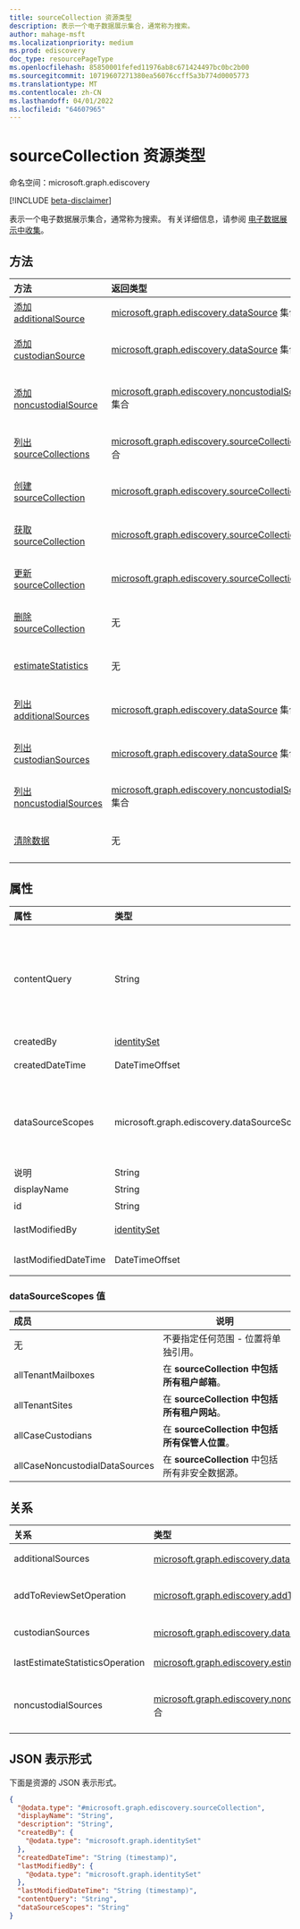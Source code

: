 ```yaml
---
title: sourceCollection 资源类型
description: 表示一个电子数据展示集合，通常称为搜索。
author: mahage-msft
ms.localizationpriority: medium
ms.prod: ediscovery
doc_type: resourcePageType
ms.openlocfilehash: 85850001fefed11976ab8c671424497bc0bc2b00
ms.sourcegitcommit: 10719607271380ea56076ccff5a3b774d0005773
ms.translationtype: MT
ms.contentlocale: zh-CN
ms.lasthandoff: 04/01/2022
ms.locfileid: "64607965"
---
```

# <a name="sourcecollection-resource-type"></a>sourceCollection 资源类型

命名空间：microsoft.graph.ediscovery

[!INCLUDE [beta-disclaimer](../../includes/beta-disclaimer.md)]

表示一个电子数据展示集合，通常称为搜索。 有关详细信息，请参阅 [电子数据展示中收集](/microsoft-365/compliance/collecting-data-for-ediscovery)。

## <a name="methods"></a>方法

|方法|返回类型|说明|
|:---|:---|:---|
|[添加 additionalSource](../api/ediscovery-sourcecollection-post-additionalsources.md)|[microsoft.graph.ediscovery.dataSource](../resources/ediscovery-datasource.md) 集合|向源 **集合中添加其他 dataSource** 对象。|
|[添加 custodianSource](../api/ediscovery-sourcecollection-post-custodiansources.md)|[microsoft.graph.ediscovery.dataSource](../resources/ediscovery-datasource.md) 集合|将保管 **人 dataSource** 对象添加到源集合。|
|[添加 noncustodialSource](../api/ediscovery-sourcecollection-post-noncustodialsources.md)|[microsoft.graph.ediscovery.noncustodialSource](../resources/ediscovery-noncustodialdatasource.md) 集合|向源集合中添加非自定义源 **noncustodialSource** 对象。|
|[列出 sourceCollections](../api/ediscovery-case-list-sourcecollections.md)|[microsoft.graph.ediscovery.sourceCollection](../resources/ediscovery-sourcecollection.md) 集合|获取 **sourceCollection** 对象及其属性的列表。|
|[创建 sourceCollection](../api/ediscovery-case-post-sourcecollections.md)|[microsoft.graph.ediscovery.sourceCollection](../resources/ediscovery-sourcecollection.md)|创建新的 **sourceCollection** 对象。|
|[获取 sourceCollection](../api/ediscovery-sourcecollection-get.md)|[microsoft.graph.ediscovery.sourceCollection](../resources/ediscovery-sourcecollection.md)|读取 **sourceCollection** 对象的属性和关系。|
|[更新 sourceCollection](../api/ediscovery-sourcecollection-update.md)|[microsoft.graph.ediscovery.sourceCollection](../resources/ediscovery-sourcecollection.md)|更新 **sourceCollection 对象** 的属性。|
|[删除 sourceCollection](../api/ediscovery-sourcecollection-delete.md)|无|删除 **sourceCollection** 对象。|
|[estimateStatistics](../api/ediscovery-sourcecollection-estimatestatistics.md)|无|运行源集合中电子邮件和文档的估计数量。|
|[列出 additionalSources](../api/ediscovery-sourcecollection-list-additionalsources.md)|[microsoft.graph.ediscovery.dataSource](../resources/ediscovery-datasource.md) 集合|获取与源集合关联的其他 **dataSource** 对象的列表。|
|[列出 custodianSources](../api/ediscovery-sourcecollection-list-custodiansources.md)|[microsoft.graph.ediscovery.dataSource](../resources/ediscovery-datasource.md) 集合|获取与源集合关联的保管人 **dataSource** 对象的列表。|
|[列出 noncustodialSources](../api/ediscovery-sourcecollection-list-noncustodialsources.md)|[microsoft.graph.ediscovery.noncustodialSource](../resources/ediscovery-noncustodialdatasource.md) 集合|获取与源集合关联的非自定义源 **非自定义源** 对象的列表。|
|[清除数据](../api/ediscovery-sourcecollection-purgedata.md)|无|对源集合中包含的数据Teams清除数据操作。|

## <a name="properties"></a>属性

|属性|类型|说明|
|:---|:---|:---|
|contentQuery|String|关键字查询语言KQL (查询中的) 字符串。 有关详细信息，请参阅内容 [搜索和电子数据展示的关键字查询和搜索条件](/microsoft-365/compliance/keyword-queries-and-search-conditions)。 您可以通过使用与值配对的字段来优化搜索;例如， *subject："Quarterly Financials" AND Date>=06/01/2016 AND Date<=07/01/2016*。|
|createdBy|[identitySet](../resources/identityset.md)|创建 **sourceCollection 的用户**。|
|createdDateTime|DateTimeOffset|创建 **sourceCollection** 的日期和时间。|
|dataSourceScopes|microsoft.graph.ediscovery.dataSourceScopes|指定此参数时，集合将跨越整个工作负荷的服务。 可取值为：`none`、`allTenantMailboxes`、`allTenantSites`、`allCaseCustodians`、`allCaseNoncustodialDataSources`。|
|说明|String|**sourceCollection 的说明**。|
|displayName|String|**sourceCollection 的 显示名称。**|
|id|String| **sourceCollection 的** ID。 只读。 |
|lastModifiedBy|[identitySet](../resources/identityset.md)|上次修改 **sourceCollection 的用户**。|
|lastModifiedDateTime|DateTimeOffset|上次修改 **sourceCollection** 的日期和时间。|

### <a name="datasourcescopes-values"></a>dataSourceScopes 值

|成员|说明|
|:----|-----------|
|无|不要指定任何范围 - 位置将单独引用。|
|allTenantMailboxes|在 **sourceCollection 中包括所有租户邮箱**。|
|allTenantSites|在 **sourceCollection 中包括所有租户网站**。|
|allCaseCustodians|在 **sourceCollection 中包括所有保管人位置**。|
|allCaseNoncustodialDataSources|在 **sourceCollection** 中包括所有非安全数据源。|

## <a name="relationships"></a>关系

|关系|类型|说明|
|:---|:---|:---|
|additionalSources|[microsoft.graph.ediscovery.dataSource](../resources/ediscovery-datasource.md) 集合|向 **sourceCollection 添加其他源**。|
|addToReviewSetOperation|[microsoft.graph.ediscovery.addToReviewSetOperation](../resources/ediscovery-addtoreviewsetoperation.md)|将 **sourceCollection** 的结果添加到指定的 **reviewSet**。|
|custodianSources|[microsoft.graph.ediscovery.dataSource](../resources/ediscovery-datasource.md) 集合| **sourceCollection 中包含的保管人源**。|
|lastEstimateStatisticsOperation|[microsoft.graph.ediscovery.estimateStatisticsOperation](../resources/ediscovery-estimatestatisticsoperation.md)|上次与 **sourceCollection** 关联的估计操作。|
|noncustodialSources|[microsoft.graph.ediscovery.noncustodialDataSource](../resources/ediscovery-noncustodialdatasource.md) 集合|**sourceCollection** 中包含的 **noncustodialDataSource** 源|

## <a name="json-representation"></a>JSON 表示形式

下面是资源的 JSON 表示形式。
<!-- {
  "blockType": "resource",
  "keyProperty": "id",
  "@odata.type": "microsoft.graph.ediscovery.sourceCollection",
  "openType": false
}
-->

``` json
{
  "@odata.type": "#microsoft.graph.ediscovery.sourceCollection",
  "displayName": "String",
  "description": "String",
  "createdBy": {
    "@odata.type": "microsoft.graph.identitySet"
  },
  "createdDateTime": "String (timestamp)",
  "lastModifiedBy": {
    "@odata.type": "microsoft.graph.identitySet"
  },
  "lastModifiedDateTime": "String (timestamp)",
  "contentQuery": "String",
  "dataSourceScopes": "String"
}
```